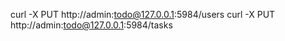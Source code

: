 curl -X PUT http://admin:todo@127.0.0.1:5984/users
curl -X PUT http://admin:todo@127.0.0.1:5984/tasks
